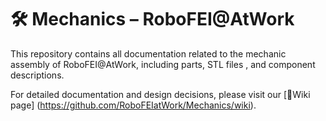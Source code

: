# 🛠️ Mechanics – RoboFEI@AtWork
This repository contains all documentation related to the mechanic assembly of RoboFEI@AtWork, including parts, STL files , and component descriptions.

For detailed documentation and design decisions, please visit our [📘Wiki page] (https://github.com/RoboFEIatWork/Mechanics/wiki).
